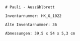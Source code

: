 
            # Pauli - Auszählbrett
    
            Inventarnummer: HK_G_1022
    
            Alte Inventarnummer: 36
    
            Abmessungen: 39,5 x 54 x 5,3 cm
            